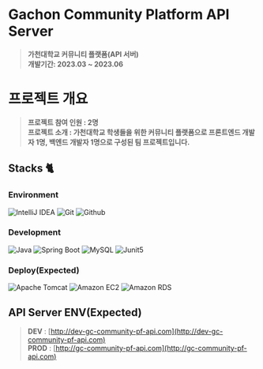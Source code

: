 # Gachon Community Platform API Server
> **가천대학교 커뮤니티 플랫폼(API 서버)** <br/> **개발기간: 2023.03 ~ 2023.06**

# 프로젝트 개요
> **프로젝트 참여 인원 : 2명**<br>
> **프로젝트 소개 : 가천대학교 학생들을 위한 커뮤니티 플랫폼으로 프론트엔드 개발자 1명, 백엔드 개발자 1명으로 구성된 팀 프로젝트입니다.**<br>

## Stacks 🐈

### Environment
![IntelliJ IDEA](https://img.shields.io/badge/IntelliJ%20IDEA-000000?style=for-the-badge&logo=IntelliJ%20IDEA&logoColor=white)
![Git](https://img.shields.io/badge/Git-F05032?style=for-the-badge&logo=Git&logoColor=white)
![Github](https://img.shields.io/badge/GitHub-181717?style=for-the-badge&logo=GitHub&logoColor=white)             

### Development
![Java](https://img.shields.io/badge/Java-007396?style=for-the-badge&logo=OpenJDK&logoColor=61DAFB)
![Spring Boot](https://img.shields.io/badge/Spring%20Boot-6DB33F?style=for-the-badge&logo=Spring%20Boot&logoColor=61DAFB)
![MySQL](https://img.shields.io/badge/MySQL-4479A1?style=for-the-badge&logo=MySQL&logoColor=61DAFB)
![Junit5](https://img.shields.io/badge/Junit5-25A162?style=for-the-badge&logo=Junit5&logoColor=61DAFB)

### Deploy(Expected)
![Apache Tomcat](https://img.shields.io/badge/Apache%20Tomcat-F8DC75?style=for-the-badge&logo=Apache%20Tomcat&logoColor=61DAFB)
![Amazon EC2](https://img.shields.io/badge/Amazon%20EC2-FF9900?style=for-the-badge&logo=Amazon%20EC2&logoColor=61DAFB)
![Amazon RDS](https://img.shields.io/badge/Amazon%20RDS-527FFF?style=for-the-badge&logo=Amazon%20RDS&logoColor=61DAFB)

## API Server ENV(Expected)
> **DEV** : [http://dev-gc-community-pf-api.com](http://dev-gc-community-pf-api.com)<br>
> **PROD** : [http://gc-community-pf-api.com](http://gc-community-pf-api.com)<br>
